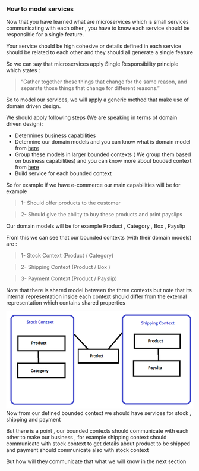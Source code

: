 
### How to model services
Now that you have learned what are microservices which is small services communicating with each other , you have to know each service should be responsible for a single feature.

Your service should be high cohesive or details defined in each service should be related to each other and they should all generate a single feature

So we can say that microservices apply Single Responsibility principle which states :

> “Gather together those things that change for the same reason, and separate those things that change for different reasons.”

So to model our services, we will apply a generic method that make use of domain driven design.

We should apply following steps (We are speaking in terms of domain driven design):

-   Determines business capabilities
-   Determine our domain models and you can know what is domain model from [here](https://martinfowler.com/eaaCatalog/domainModel.html) 
-   Group these models in larger bounded contexts ( We group them based on business capabilities) and you can know more about bouded context from [here](https://martinfowler.com/bliki/BoundedContext.html)
-   Build service for each bounded context

  

So for example if we have e-commerce our main capabilities will be for example

> 1- Should offer products to the customer

> 2- Should give the ability to buy these products and print payslips

Our domain models will be for example Product , Category , Box , Payslip  

From this we can see that our bounded contexts (with their domain models) are :

> 1- Stock Context (Product / Category)

> 2- Shipping Context (Product / Box )

> 3- Payment Context (Product / Payslip)

  

Note that there is shared model between the three contexts but note that its internal representation inside each context should differ from the external representation which contains shared properties

![img](images/chart.png)
Now from our defined bounded context we should have services for stock , shipping and payment

But there is a point , our bounded contexts should communicate with each other to make our business , for example shipping context should communicate with stock context to get details about product to be shipped and payment should communicate also with stock context

But how will they communicate that what we will know in the next section
